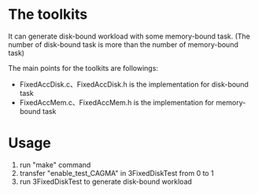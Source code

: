 # The toolkits 

It can generate disk-bound workload with some memory-bound task. (The number of disk-bound task is more than the number of memory-bound task) 

The main points for the toolkits are followings:
* FixedAccDisk.c、FixedAccDisk.h is the implementation for disk-bound task
* FixedAccMem.c、FixedAccMem.h is the implementation for memory-bound task

# Usage

1. run "make" command
2. transfer "enable\_test\_CAGMA" in 3FixedDiskTest from 0 to 1
3. run 3FixedDiskTest to generate disk-bound workload
